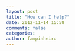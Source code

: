 ```yaml
---
layout: post
title: "How can I help?"
date: 2012-11-14 15:58
comments: false
categories: 
author: fampinheiro
---
```



